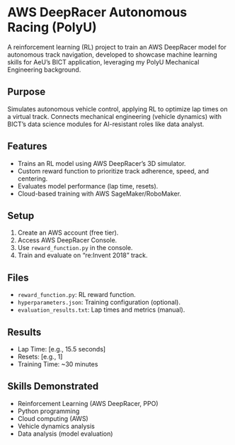 # AWS DeepRacer Autonomous Racing (PolyU)
A reinforcement learning (RL) project to train an AWS DeepRacer model for autonomous track navigation, developed to showcase machine learning skills for AeU’s BICT application, leveraging my PolyU Mechanical Engineering background.

## Purpose
Simulates autonomous vehicle control, applying RL to optimize lap times on a virtual track. Connects mechanical engineering (vehicle dynamics) with BICT’s data science modules for AI-resistant roles like data analyst.

## Features
- Trains an RL model using AWS DeepRacer’s 3D simulator.
- Custom reward function to prioritize track adherence, speed, and centering.
- Evaluates model performance (lap time, resets).
- Cloud-based training with AWS SageMaker/RoboMaker.

## Setup
1. Create an AWS account (free tier).
2. Access AWS DeepRacer Console.
3. Use `reward_function.py` in the console.
4. Train and evaluate on “re:Invent 2018” track.

## Files
- `reward_function.py`: RL reward function.
- `hyperparameters.json`: Training configuration (optional).
- `evaluation_results.txt`: Lap times and metrics (manual).

## Results
- Lap Time: [e.g., 15.5 seconds]
- Resets: [e.g., 1]
- Training Time: ~30 minutes

## Skills Demonstrated
- Reinforcement Learning (AWS DeepRacer, PPO)
- Python programming
- Cloud computing (AWS)
- Vehicle dynamics analysis
- Data analysis (model evaluation)